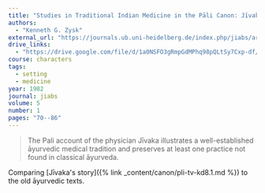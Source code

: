 ```yaml
---
title: "Studies in Traditional Indian Medicine in the Pāli Canon: Jīvaka and *Āyurveda*"
authors:
  - "Kenneth G. Zysk"
external_url: "https://journals.ub.uni-heidelberg.de/index.php/jiabs/article/download/8563/2470/8371"
drive_links:
  - "https://drive.google.com/file/d/1a0NSFO3gRmpGdMPhq98pQLtSy7Cxp-df/view?usp=drivesdk"
course: characters
tags:
  - setting
  - medicine
year: 1982
journal: jiabs
volume: 5
number: 1
pages: "70--86"
---
```


> The Pali account of the physician Jīvaka illustrates a well-established āyurvedic medical tradition and preserves at least one practice not found in classical āyurveda.

Comparing [Jīvaka's story]({% link _content/canon/pli-tv-kd8.1.md %}) to the old āyurvedic texts.
